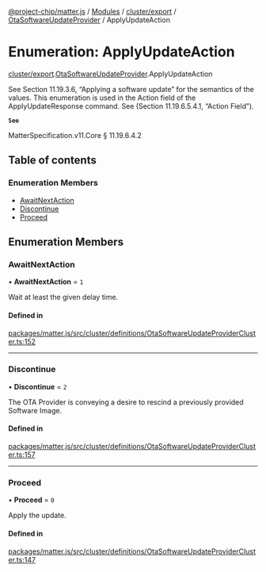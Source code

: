 [@project-chip/matter.js](../README.md) / [Modules](../modules.md) / [cluster/export](../modules/cluster_export.md) / [OtaSoftwareUpdateProvider](../modules/cluster_export.OtaSoftwareUpdateProvider.md) / ApplyUpdateAction

# Enumeration: ApplyUpdateAction

[cluster/export](../modules/cluster_export.md).[OtaSoftwareUpdateProvider](../modules/cluster_export.OtaSoftwareUpdateProvider.md).ApplyUpdateAction

See Section 11.19.3.6, “Applying a software update” for the semantics of the values. This enumeration is used in
the Action field of the ApplyUpdateResponse command. See (Section 11.19.6.5.4.1, “Action Field”).

**`See`**

MatterSpecification.v11.Core § 11.19.6.4.2

## Table of contents

### Enumeration Members

- [AwaitNextAction](cluster_export.OtaSoftwareUpdateProvider.ApplyUpdateAction.md#awaitnextaction)
- [Discontinue](cluster_export.OtaSoftwareUpdateProvider.ApplyUpdateAction.md#discontinue)
- [Proceed](cluster_export.OtaSoftwareUpdateProvider.ApplyUpdateAction.md#proceed)

## Enumeration Members

### AwaitNextAction

• **AwaitNextAction** = ``1``

Wait at least the given delay time.

#### Defined in

[packages/matter.js/src/cluster/definitions/OtaSoftwareUpdateProviderCluster.ts:152](https://github.com/project-chip/matter.js/blob/6d3b6a5d957d88a9231d6ecab4bb41f8133112be/packages/matter.js/src/cluster/definitions/OtaSoftwareUpdateProviderCluster.ts#L152)

___

### Discontinue

• **Discontinue** = ``2``

The OTA Provider is conveying a desire to rescind a previously provided Software Image.

#### Defined in

[packages/matter.js/src/cluster/definitions/OtaSoftwareUpdateProviderCluster.ts:157](https://github.com/project-chip/matter.js/blob/6d3b6a5d957d88a9231d6ecab4bb41f8133112be/packages/matter.js/src/cluster/definitions/OtaSoftwareUpdateProviderCluster.ts#L157)

___

### Proceed

• **Proceed** = ``0``

Apply the update.

#### Defined in

[packages/matter.js/src/cluster/definitions/OtaSoftwareUpdateProviderCluster.ts:147](https://github.com/project-chip/matter.js/blob/6d3b6a5d957d88a9231d6ecab4bb41f8133112be/packages/matter.js/src/cluster/definitions/OtaSoftwareUpdateProviderCluster.ts#L147)
